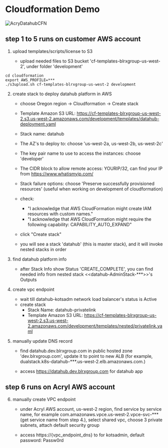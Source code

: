 # Cloudformation Demo
![AcryDatahubCFN](https://user-images.githubusercontent.com/1105928/138394072-c86ddffa-5b6d-433f-95c8-3764842445d4.png)

## step 1 to 5 runs on customer AWS account


1. upload templates/scripts/license to S3

     - upload needed files to S3 bucket 'cf-templates-blrxgroup-us-west-2', under folder 'development'
```console
cd cloudformation
export AWS_PROFILE=***
./s3upload.sh cf-templates-blrxgroup-us-west-2 development
```

      
2. create stack to deploy datahub platform in AWS

     - choose Oregon region -> Cloudformation -> Create stack

     - Template Amazon S3 URL: https://cf-templates-blrxgroup-us-west-2.s3.us-west-2.amazonaws.com/development/templates/datahub-deployment.yaml

     - Stack name: datahub

     - The AZ's to deploy to: choose 'us-west-2a, us-west-2b, us-west-2c'

     - The key pair name to use to access the instances: choose 'developer'

     - The CIDR block to allow remote access: YOURIP/32, can find your IP from https://www.whatismyip.com/

     - Stack failure options: choose 'Preserve successfully provisioned resources' (useful when working on development of cloudformation)

     - check:
          - "I acknowledge that AWS CloudFormation might create IAM resources with custom names."
          - "I acknowledge that AWS CloudFormation might require the following capability: CAPABILITY_AUTO_EXPAND"

     - click "Create stack"

     - you will see a stack 'datahub' (this is master stack), and it will invoke nested stacks in order



3. find datahub platform info
     - after Stack Info show Status 'CREATE_COMPLETE', you can find needed info from nested stack <<datahub-AdminStack-***>>'s Outputs



4. create vpc endpoint
     - wait till datahub-kotsadm network load balancer's status is Active
     - create stack
          - Stack Name: datahub-privatelink
          - Template Amazon S3 URL: https://cf-templates-blrxgroup-us-west-2.s3.us-west-2.amazonaws.com/development/templates/nested/privatelink.yaml
          

5. manually update DNS record
     - find datahub.dev.blrxgroup.com in public hosted zone 'dev.blrxgroup.com', update it to point to new ALB (for example, dualstack.k8s-datahub-***.us-west-2.elb.amazonaws.com.)

     - access https://datahub.dev.blrxgroup.com for datahub app


## step 6 runs on Acryl AWS account
6. manually create VPC endpoint
     - under Acryl AWS account, us-west-2 region, find service by service name, for example com.amazonaws.vpce.us-west-2.vpce-svc-*** (get service name from step 4.), select shared vpc, choose 3    private subnets, attach default security group

     - access https://{vpc_endpoint_dns} to for kotsadmin, default password: Passw0rd
